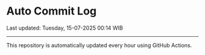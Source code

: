# Auto Commit Log

Last updated: Tuesday, 15-07-2025 00:14 WIB

---

This repository is automatically updated every hour using GitHub Actions.
